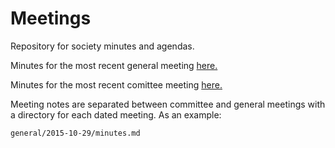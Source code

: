 Meetings
========

 Repository for society minutes and agendas.
 
 Minutes for the most recent general meeting [here.](https://github.com/abercompsoc/meetings/blob/master/general/2017-02-10/minutes.md)
 
 Minutes for the most recent comittee meeting [here.](https://github.com/abercompsoc/meetings/blob/master/committee/2017-03-03/minutes.md)

 Meeting notes are separated between committee and general meetings with a
 directory for each dated meeting. As an example:

    general/2015-10-29/minutes.md
